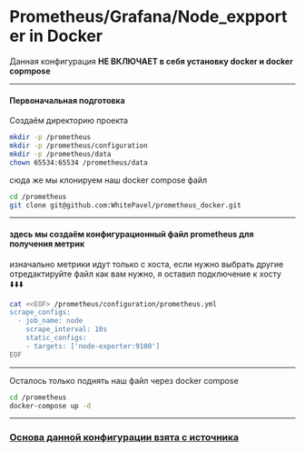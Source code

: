 # Prometheus/Grafana/Node_expporter in Docker
Данная конфигурация **НЕ ВКЛЮЧАЕТ в себя установку docker и docker copmpose**

---
#### Первоначальная подготовка
Создаём директорию проекта 
``` bash
mkdir -p /prometheus 
mkdir -p /prometheus/configuration 
mkdir -p /prometheus/data
chown 65534:65534 /prometheus/data
```
сюда же мы клонируем наш docker compose файл

```bash
cd /prometheus
git clone git@github.com:WhitePavel/prometheus_docker.git
```
---
#### здесь мы создаём конфигурационный файл prometheus для получения метрик
изначально метрики идут только с хоста, если нужно выбрать другие отредактируйте файл как вам нужно, я оставил подключение к хосту
⬇️⬇️⬇️
``` bash
cat <<EOF> /prometheus/configuration/prometheus.yml
scrape_configs:
  - job_name: node
    scrape_interval: 10s
    static_configs:
    - targets: ['node-exporter:9100']
EOF
```
---
Осталось только поднять наш файл через docker compose
``` bash
cd /prometheus 
docker-compose up -d 
```
---
### [Основа данной конфигурации взята с источника](https://dockerhosting.ru/blog/zapusk-prometheus-v-docker/)
